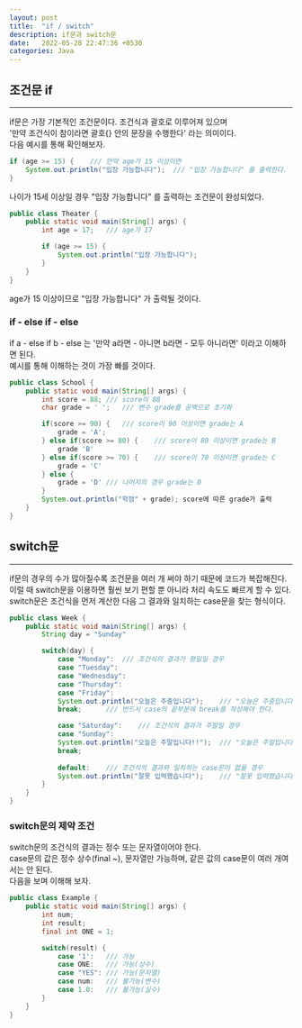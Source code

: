 ```yaml
---
layout: post
title:  "if / switch"
description: if문과 switch문
date:   2022-05-28 22:47:36 +0530
categories: Java
---
```

## 조건문 if
***
if문은 가장 기본적인 조건문이다. 조건식과 괄호로 이루어져 있으며    
'만약 조건식이 참이라면 괄호{} 안의 문장을 수행한다' 라는 의미이다.   
다음 예시를 통해 확인해보자.

```java
if (age >= 15) {    /// 만약 age가 15 이상이면
    System.out.println("입장 가능합니다");  /// "입장 가능합니다" 를 출력한다.
}
```
나이가 15세 이상일 경우 "입장 가능합니다" 를 출력하는 조건문이 완성되었다.   

```java
public class Theater {
    public static void main(String[] args) {
        int age = 17;   /// age가 17

        if (age >= 15) {   
            System.out.println("입장 가능합니다");  
        }
    }
}
```
age가 15 이상이므로 "입장 가능합니다" 가 출력될 것이다.   

### if - else if - else
if a - else if b - else 는 '만약 a라면 - 아니면 b라면 -  모두 아니라면' 이라고 이해하면 된다.   
예시를 통해 이해하는 것이 가장 빠를 것이다.
```java
public class School {
    public static void main(String[] args) {
        int score = 88; /// score이 88
        char grade = ' ';   /// 변수 grade를 공백으로 초기화

        if(score >= 90) {   /// score이 90 이상이면 grade는 A
            grade = 'A';
        } else if(score >= 80) {    /// score이 80 이상이면 grade는 B
            grade 'B'
        } else if(score >= 70) {    /// score이 70 이상이면 grade는 C
            grade = 'C'
        } else {
            grade = 'D' /// 나머지의 경우 grade는 D
        }
        System.out.println("학점" + grade); score에 따른 grade가 출력
    }
}   
```    
## switch문
***
if문의 경우의 수가 많아질수록 조건문을 여러 개 써야 하기 때문에 코드가 복잡해진다.  
이럴 때 switch문을 이용하면 훨씬 보기 편할 뿐 아니라 처리 속도도 빠르게 할 수 있다.   
switch문은 조건식을 먼저 계산한 다음 그 결과와 일치하는 case문을 찾는 형식이다. 
```java
public class Week {
    public static void main(String[] args) {
        String day = "Sunday"   

        switch(day) { 
            case "Monday":  /// 조건식의 결과가 평일일 경우
            case "Tuesday":
            case "Wednesday":
            case "Thursday":
            case "Friday":
            System.out.println("오늘은 주중입니다");    /// "오늘은 주중입니다"를 출력한다.
            break;      /// 반드시 case의 끝부분에 break를 작성해야 한다.

            case "Saturday":    /// 조건식의 결과가 주말일 경우
            case "Sunday":
            System.out.println("오늘은 주말입니다!!");  /// "오늘은 주말입니다" 를 출력한다.
            break;
            
            default:    /// 조건식의 결과와 일치하는 case문이 없을 경우
            System.out.println("잘못 입력했습니다");    /// "잘못 입력했습니다" 를 출력한다.
        }
    }
}
```
   
### switch문의 제약 조건
switch문의 조건식의 결과는 정수 또는 문자열이어야 한다.   
case문의 값은 정수 상수(final ~), 문자열만 가능하며, 같은 값의 case문이 여러 개여서는 안 된다.   
다음을 보며 이해해 보자.
```java
public class Example {
    public static void main(String[] args) {
        int num;
        int result;
        final int ONE = 1;

        switch(result) {
            case '1':   /// 가능
            case ONE:   /// 가능(상수)
            case "YES": /// 가능(문자열)
            case num:   /// 불가능(변수)
            case 1.0:   /// 불가능(실수)
        }
    }
}
